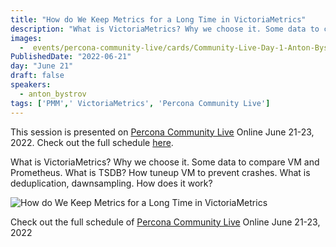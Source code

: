 ```yaml
---
title: "How do We Keep Metrics for a Long Time in VictoriaMetrics"
description: "What is VictoriaMetrics? Why we choose it. Some data to compare VM and Prometheus. What is TSDB? How tuneup VM to prevent crashes. What is deduplication, dawnsampling. How does it work?"
images:
  -  events/percona-community-live/cards/Community-Live-Day-1-Anton-Bystrov.jpg
PublishedDate: "2022-06-21"
day: "June 21"
draft: false
speakers:
  - anton_bystrov
tags: ['PMM',' VictoriaMetrics', 'Percona Community Live']
---
```


This session is presented on [Percona Community Live](/events/percona-community-live-2022/) Online June 21-23, 2022. Check out the full schedule [here](/events/percona-community-live-2022/).

What is VictoriaMetrics? Why we choose it. Some data to compare VM and Prometheus. What is TSDB? How tuneup VM to prevent crashes. What is deduplication, dawnsampling. How does it work?

![How do We Keep Metrics for a Long Time in VictoriaMetrics](events/percona-community-live/cards/Community-Live-Day-1-Anton-Bystrov.jpg)

Check out the full schedule of [Percona Community Live](/events/percona-community-live-2022/) Online June 21-23, 2022
